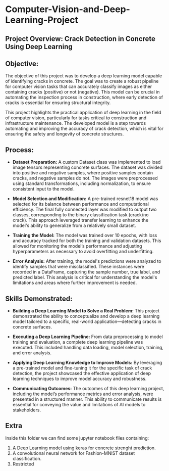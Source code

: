 # Computer-Vision-and-Deep-Learning-Project

## Project Overview: Crack Detection in Concrete Using Deep Learning
## Objective:
The objective of this project was to develop a deep learning model capable of identifying cracks in concrete. The goal was to create a robust pipeline for computer vision tasks that can accurately classify images as either containing cracks (positive) or not (negative). This model can be crucial in automating the inspection process in construction, where early detection of cracks is essential for ensuring structural integrity.

This project highlights the practical application of deep learning in the field of computer vision, particularly for tasks critical to construction and infrastructure maintenance. The developed model is a step towards automating and improving the accuracy of crack detection, which is vital for ensuring the safety and longevity of concrete structures.

## Process:

- **Dataset Preparation:**
A custom Dataset class was implemented to load image tensors representing concrete surfaces. The dataset was divided into positive and negative samples, where positive samples contain cracks, and negative samples do not. The images were preprocessed using standard transformations, including normalization, to ensure consistent input to the model.

- **Model Selection and Modification:**
A pre-trained resnet18 model was selected for its balance between performance and computational efficiency. The final fully connected layer was modified to output two classes, corresponding to the binary classification task (crack/no crack). This approach leveraged transfer learning to enhance the model's ability to generalize from a relatively small dataset.

- **Training the Model:**
The model was trained over 10 epochs, with loss and accuracy tracked for both the training and validation datasets. This allowed for monitoring the model’s performance and adjusting hyperparameters as necessary to avoid overfitting and underfitting.

- **Error Analysis:**
After training, the model's predictions were analyzed to identify samples that were misclassified. These instances were recorded in a DataFrame, capturing the sample number, true label, and predicted label. This analysis is critical for understanding the model's limitations and areas where further improvement is needed.

## Skills Demonstrated:

- **Building a Deep Learning Model to Solve a Real Problem:**
This project demonstrated the ability to conceptualize and develop a deep learning model tailored to a specific, real-world application—detecting cracks in concrete surfaces.

- **Executing a Deep Learning Pipeline:**
From data preprocessing to model training and evaluation, a complete deep learning pipeline was executed. This included handling data loading, model selection, training, and error analysis.

- **Applying Deep Learning Knowledge to Improve Models:**
By leveraging a pre-trained model and fine-tuning it for the specific task of crack detection, the project showcased the effective application of deep learning techniques to improve model accuracy and robustness.

- **Communicating Outcomes:**
The outcomes of this deep learning project, including the model’s performance metrics and error analysis, were presented in a structured manner. This ability to communicate results is essential for conveying the value and limitations of AI models to stakeholders.

## Extra

Inside this folder we can find some jupyter notebook files containing:

1. A Deep Learning model using keras for concrete strenght prediction.
2. A convolutional neural network for Fashion-MNIST dataset classification.
3. Restricted 


